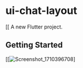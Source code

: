 # ui-chat-layout

[[
A new Flutter project.

## Getting Started
[[![Screenshot_1710396708](https://github.com/MosaadIbrahimB/ui-chat-layout/assets/55346238/c9702ed3-a375-46f7-883e-7024c7fce029)]
